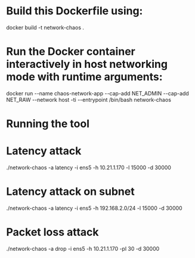 # Build this Dockerfile using:
docker build -t network-chaos .

# Run the Docker container interactively in host networking mode with runtime arguments:
docker run --name chaos-network-app --cap-add NET_ADMIN --cap-add NET_RAW --network host -ti --entrypoint /bin/bash network-chaos

# Running the tool

# Latency attack
./network-chaos -a latency -i ens5 -h 10.21.1.170 -l 15000 -d 30000

# Latency attack on subnet
./network-chaos -a latency -i ens5 -h 192.168.2.0/24 -l 15000 -d 30000

# Packet loss attack
./network-chaos -a drop -i ens5 -h 10.21.1.170 -pl 30 -d 30000